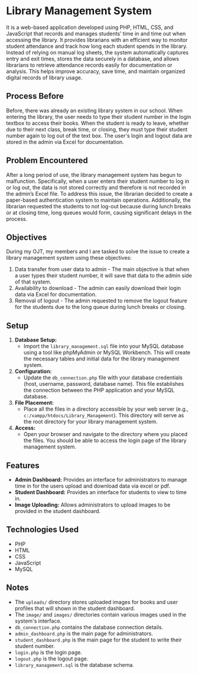 # Library Management System
It is a web-based application developed using PHP, HTML, CSS, and JavaScript that records and manages students’ time in and time out when accessing the library. It provides librarians with an efficient way to monitor student attendance and track how long each student spends in the library. Instead of relying on manual log sheets, the system automatically captures entry and exit times, stores the data securely in a database, and allows librarians to retrieve attendance records easily for documentation or analysis. This helps improve accuracy, save time, and maintain organized digital records of library usage.

## Process Before
Before, there was already an existing library system in our school. When entering the library, the user needs to type their student number in the login textbox to access their books. When the student is ready to leave, whether due to their next class, break time, or closing, they must type their student number again to log out of the text box. The user's login and logout data are stored in the admin via Excel for documentation.

## Problem Encountered
After a long period of use, the library management system has begun to malfunction. Specifically, when a user enters their student number to log in or log out, the data is not stored correctly and therefore is not recorded in the admin’s Excel file. To address this issue, the librarian decided to create a paper-based authentication system to maintain operations. Additionally, the librarian requested the students to not log-out because during lunch breaks or at closing time, long queues would form, causing significant delays in the process.

## Objectives
During my OJT, my members and I are tasked to solve the issue to create a library management system using these objectives:
1. Data transfer from user data to admin - The main objective is that when a user types their student number, it will save that data to the admin side of that system. 
2. Availability to download - The admin can easily download their login data via Excel for documentation.
3. Removal of logout - The admin requested to remove the logout feature for the students due to the long queue during lunch breaks or closing.

## Setup
1.  **Database Setup:**
    - Import the `library_management.sql` file into your MySQL database using a tool like phpMyAdmin or MySQL Workbench. This will create the necessary tables and initial data for the library management system.
2.  **Configuration:**
    - Update the `db_connection.php` file with your database credentials (host, username, password, database name). This file establishes the connection between the PHP application and your MySQL database.
3.  **File Placement:**
    - Place all the files in a directory accessible by your web server (e.g., `c:/xampp/htdocs/Library_Management`). This directory will serve as the root directory for your library management system.
4.  **Access:**
    - Open your browser and navigate to the directory where you placed the files. You should be able to access the login page of the library management system.

## Features
- **Admin Dashboard:** Provides an interface for administrators to manage time in for the users upload and download data via excel or pdf.
- **Student Dashboard:** Provides an interface for students to view to time in.
- **Image Uploading:** Allows administrators to upload images to be provided in the student dashboard.

## Technologies Used
- PHP
- HTML
- CSS
- JavaScript
- MySQL

## Notes
- The `uploads/` directory stores uploaded images for books and user profiles that will shown in the student dashboard.
- The `image/` and `images/` directories contain various images used in the system's interface.
- `db_connection.php` contains the database connection details.
- `admin_dashboard.php` is the main page for administrators.
- `student_dashboard.php` is the main page for the student to write their student number.
- `login.php` is the login page.
- `logout.php` is the logout page.
- `library_management.sql` is the database schema.
